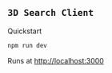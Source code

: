 ## `3D Search Client`

Quickstart
```bash
npm run dev
```

Runs at [http://localhost:3000](http://localhost:3000) 
